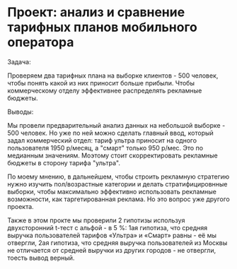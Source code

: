 # Проект: анализ и сравнение тарифных планов мобильного оператора

Задача:

Проверяем два тарифных плана на выборке клиентов - 500 человек, чтобы понять какой из них приносит больше прибыли. Чтобы коммерческому отделу эффективнее распределять рекламные бюджеты.

Выводы:

Мы провели предварительный анализ данных на небольшой выборке - 500 человек. Но уже по ней можно сделать главный ввод, который задал коммерческий отдел: тариф ультра приносит на одного пользователя 1950 р/месяц, а "смарт" только 950 р/мес. Это по медианным значениям. Моэтому стоит скорректировать рекламные бюджеты в сторону тарифа "ультра".

По моему мнению, в дальнейшем, чтобы строить рекламную стратегию нужно изучить пол/возрастные категории и делать стратифицировнные выборки, чтобы максимально эффективно использовать рекламные возможности, как таргетированная реклама. Но это вопрос уже другого проекта.

Также в этом прокте мы проверили 2 гипотизы используя двухсторонний t-тест с альфой - в 5 %: 1ая гипотиза, что средняя выручка пользователей тарифов «Ультра» и «Смарт» равны - её мы отвергли, 2ая гипотиза, что средняя выручка пользователей из Москвы не отличается от средней выручки из других городов - не отвергли, тоесть вывод верный.
